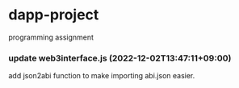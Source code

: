 # dapp-project
programming assignment


### update web3interface.js (2022-12-02T13:47:11+09:00)
add json2abi function to make importing abi.json easier.
